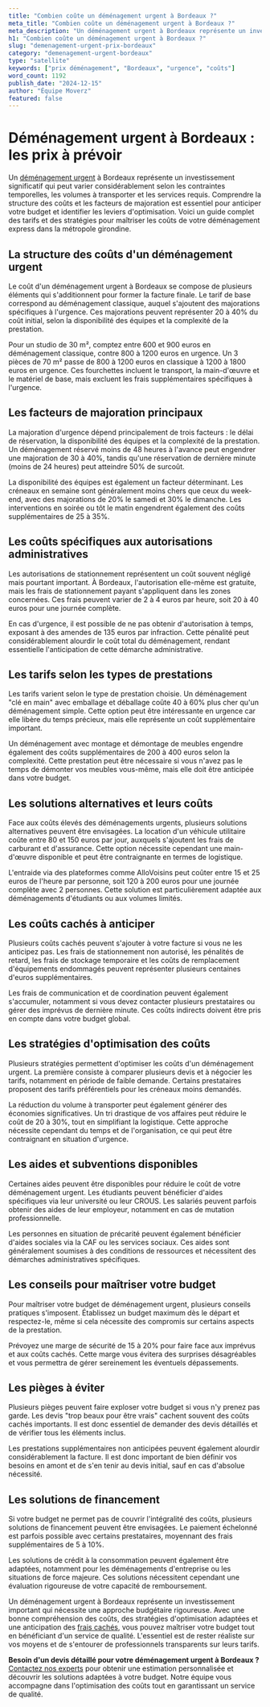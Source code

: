 ```yaml
---
title: "Combien coûte un déménagement urgent à Bordeaux ?"
meta_title: "Combien coûte un déménagement urgent à Bordeaux ?"
meta_description: "Un déménagement urgent à Bordeaux représente un investissement significatif qui peut varier considérablement selon les contraintes temporelles, les vo."
h1: "Combien coûte un déménagement urgent à Bordeaux ?"
slug: "demenagement-urgent-prix-bordeaux"
category: "demenagement-urgent-bordeaux"
type: "satellite"
keywords: ["prix déménagement", "Bordeaux", "urgence", "coûts"]
word_count: 1192
publish_date: "2024-12-15"
author: "Équipe Moverz"
featured: false
---
```



# Déménagement urgent à Bordeaux : les prix à prévoir

Un [déménagement urgent](/blog/urgent/guide) à Bordeaux représente un investissement significatif qui peut varier considérablement selon les contraintes temporelles, les volumes à transporter et les services requis. Comprendre la structure des coûts et les facteurs de majoration est essentiel pour anticiper votre budget et identifier les leviers d'optimisation. Voici un guide complet des tarifs et des stratégies pour maîtriser les coûts de votre déménagement express dans la métropole girondine.

## La structure des coûts d'un déménagement urgent

Le coût d'un déménagement urgent à Bordeaux se compose de plusieurs éléments qui s'additionnent pour former la facture finale. Le tarif de base correspond au déménagement classique, auquel s'ajoutent des majorations spécifiques à l'urgence. Ces majorations peuvent représenter 20 à 40% du coût initial, selon la disponibilité des équipes et la complexité de la prestation.

Pour un studio de 30 m², comptez entre 600 et 900 euros en déménagement classique, contre 800 à 1200 euros en urgence. Un 3 pièces de 70 m² passe de 800 à 1200 euros en classique à 1200 à 1800 euros en urgence. Ces fourchettes incluent le transport, la main-d'œuvre et le matériel de base, mais excluent les frais supplémentaires spécifiques à l'urgence.

## Les facteurs de majoration principaux

La majoration d'urgence dépend principalement de trois facteurs : le délai de réservation, la disponibilité des équipes et la complexité de la prestation. Un déménagement réservé moins de 48 heures à l'avance peut engendrer une majoration de 30 à 40%, tandis qu'une réservation de dernière minute (moins de 24 heures) peut atteindre 50% de surcoût.

La disponibilité des équipes est également un facteur déterminant. Les créneaux en semaine sont généralement moins chers que ceux du week-end, avec des majorations de 20% le samedi et 30% le dimanche. Les interventions en soirée ou tôt le matin engendrent également des coûts supplémentaires de 25 à 35%.

## Les coûts spécifiques aux autorisations administratives

Les autorisations de stationnement représentent un coût souvent négligé mais pourtant important. À Bordeaux, l'autorisation elle-même est gratuite, mais les frais de stationnement payant s'appliquent dans les zones concernées. Ces frais peuvent varier de 2 à 4 euros par heure, soit 20 à 40 euros pour une journée complète.

En cas d'urgence, il est possible de ne pas obtenir d'autorisation à temps, exposant à des amendes de 135 euros par infraction. Cette pénalité peut considérablement alourdir le coût total du déménagement, rendant essentielle l'anticipation de cette démarche administrative.

## Les tarifs selon les types de prestations

Les tarifs varient selon le type de prestation choisie. Un déménagement "clé en main" avec emballage et déballage coûte 40 à 60% plus cher qu'un déménagement simple. Cette option peut être intéressante en urgence car elle libère du temps précieux, mais elle représente un coût supplémentaire important.

Un déménagement avec montage et démontage de meubles engendre également des coûts supplémentaires de 200 à 400 euros selon la complexité. Cette prestation peut être nécessaire si vous n'avez pas le temps de démonter vos meubles vous-même, mais elle doit être anticipée dans votre budget.

## Les solutions alternatives et leurs coûts

Face aux coûts élevés des déménagements urgents, plusieurs solutions alternatives peuvent être envisagées. La location d'un véhicule utilitaire coûte entre 80 et 150 euros par jour, auxquels s'ajoutent les frais de carburant et d'assurance. Cette option nécessite cependant une main-d'œuvre disponible et peut être contraignante en termes de logistique.

L'entraide via des plateformes comme AlloVoisins peut coûter entre 15 et 25 euros de l'heure par personne, soit 120 à 200 euros pour une journée complète avec 2 personnes. Cette solution est particulièrement adaptée aux déménagements d'étudiants ou aux volumes limités.

## Les coûts cachés à anticiper

Plusieurs coûts cachés peuvent s'ajouter à votre facture si vous ne les anticipez pas. Les frais de stationnement non autorisé, les pénalités de retard, les frais de stockage temporaire et les coûts de remplacement d'équipements endommagés peuvent représenter plusieurs centaines d'euros supplémentaires.

Les frais de communication et de coordination peuvent également s'accumuler, notamment si vous devez contacter plusieurs prestataires ou gérer des imprévus de dernière minute. Ces coûts indirects doivent être pris en compte dans votre budget global.

## Les stratégies d'optimisation des coûts

Plusieurs stratégies permettent d'optimiser les coûts d'un déménagement urgent. La première consiste à comparer plusieurs devis et à négocier les tarifs, notamment en période de faible demande. Certains prestataires proposent des tarifs préférentiels pour les créneaux moins demandés.

La réduction du volume à transporter peut également générer des économies significatives. Un tri drastique de vos affaires peut réduire le coût de 20 à 30%, tout en simplifiant la logistique. Cette approche nécessite cependant du temps et de l'organisation, ce qui peut être contraignant en situation d'urgence.

## Les aides et subventions disponibles

Certaines aides peuvent être disponibles pour réduire le coût de votre déménagement urgent. Les étudiants peuvent bénéficier d'aides spécifiques via leur université ou leur CROUS. Les salariés peuvent parfois obtenir des aides de leur employeur, notamment en cas de mutation professionnelle.

Les personnes en situation de précarité peuvent également bénéficier d'aides sociales via la CAF ou les services sociaux. Ces aides sont généralement soumises à des conditions de ressources et nécessitent des démarches administratives spécifiques.

## Les conseils pour maîtriser votre budget

Pour maîtriser votre budget de déménagement urgent, plusieurs conseils pratiques s'imposent. Établissez un budget maximum dès le départ et respectez-le, même si cela nécessite des compromis sur certains aspects de la prestation.

Prévoyez une marge de sécurité de 15 à 20% pour faire face aux imprévus et aux coûts cachés. Cette marge vous évitera des surprises désagréables et vous permettra de gérer sereinement les éventuels dépassements.

## Les pièges à éviter

Plusieurs pièges peuvent faire exploser votre budget si vous n'y prenez pas garde. Les devis "trop beaux pour être vrais" cachent souvent des coûts cachés importants. Il est donc essentiel de demander des devis détaillés et de vérifier tous les éléments inclus.

Les prestations supplémentaires non anticipées peuvent également alourdir considérablement la facture. Il est donc important de bien définir vos besoins en amont et de s'en tenir au devis initial, sauf en cas d'absolue nécessité.

## Les solutions de financement

Si votre budget ne permet pas de couvrir l'intégralité des coûts, plusieurs solutions de financement peuvent être envisagées. Le paiement échelonné est parfois possible avec certains prestataires, moyennant des frais supplémentaires de 5 à 10%.

Les solutions de crédit à la consommation peuvent également être adaptées, notamment pour les déménagements d'entreprise ou les situations de force majeure. Ces solutions nécessitent cependant une évaluation rigoureuse de votre capacité de remboursement.

Un déménagement urgent à Bordeaux représente un investissement important qui nécessite une approche budgétaire rigoureuse. Avec une bonne compréhension des coûts, des stratégies d'optimisation adaptées et une anticipation des [frais cachés](/blog/prix/frais-caches-demenagement), vous pouvez maîtriser votre budget tout en bénéficiant d'un service de qualité. L'essentiel est de rester réaliste sur vos moyens et de s'entourer de professionnels transparents sur leurs tarifs.

**Besoin d'un devis détaillé pour votre déménagement urgent à Bordeaux ?** [Contactez nos experts](/contact) pour obtenir une estimation personnalisée et découvrir les solutions adaptées à votre budget. Notre équipe vous accompagne dans l'optimisation des coûts tout en garantissant un service de qualité.
